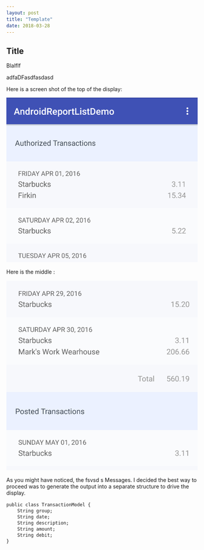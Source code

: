 ```yaml
---
layout: post
title: "Template"
date: 2018-03-28
---
```


## Title

Blalflf  

adfaDFasdfasdasd

Here is a screen shot of the top of the display:

![ReportListDemoTop](/Assets/ReportListDemoTop.png)

Here is the middle :

![ReportListDemoMiddle](/Assets/ReportListDemoMiddle.png)

As you might have noticed, the fsvsd  s  Messages. I decided the best way to proceed was to generate the output into a separate structure to drive the display. 



```
public class TransactionModel {
	String group;
	String date;
	String description;
	String amount;
	String debit;
}
```

